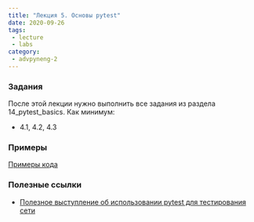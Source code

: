 ```yaml
---
title: "Лекция 5. Основы pytest"
date: 2020-09-26
tags:
 - lecture
 - labs
category:
 - advpyneng-2
---
```


### Задания

После этой лекции нужно выполнить все задания из раздела 14_pytest_basics.
Как минимум:

* 4.1, 4.2, 4.3


### Примеры

[Примеры кода](https://github.com/pyneng/advpyneng-online-2-sep-nov-2020/tree/master/examples/04_pytest_basics)


### Полезные ссылки

* [Полезное выступление об использовании pytest для тестирования сети](https://youtu.be/2_tZVWMVEUQ)
